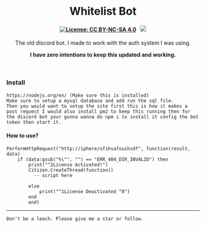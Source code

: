 <p align="center">
	<h1 align="center">
		Whitelist Bot
	</h1>
	<h4 align="center">
        <a href="https://creativecommons.org/licenses/by-nc-sa/4.0/"><img src="https://img.shields.io/badge/License-CC%20BY--NC--SA%204.0-lightgrey.svg" alt="License: CC BY-NC-SA 4.0"></img></a>
        &nbsp;
		<a href="https://discord.gg/U88tTVB3"><img src="https://discordapp.com/api/guilds/891608460167364648/widget.png?style=shield"></img></a>
	</h4>
	<p align="center">
		The old discord bot. I made to work with the auth system I was using.
	</p>
    <p align="center">
		<b>
 I have zero intentions to keep this updated and working.
		</b> 
	</p>
</p>

<br/>




### Install
```
https://nodejs.org/en/ (Make sure this is installed)
Make sure to setup a mysql database and add run the sql file.
Then you would want to setup the site first this is how it makes a post request I would also install pm2 to keep this running then for the discord bot your gonna wanna do npm i to install it config the bot token then start it.
```
#### How to use?
```
PerformHttpRequest("http://iphere/sfihsafouihsdf", function(result, data)
    if (data:gsub("%\"", "") == "ERR_404_DIR_INVALID") then 
        print("^2License Activated!")
        Citizen.CreateThread(function()
          -- script here
     
        else
            print("^1License Deactivated ^0")
        end
        end)
```

---
	Don't be a leach. Please give me a star or follow.
